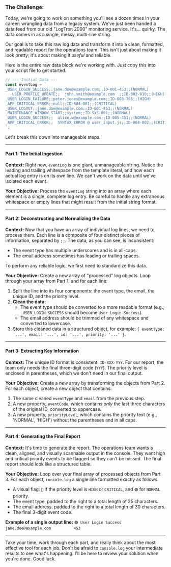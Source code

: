 ### The Challenge:
Today, we're going to work on something you'll see a dozen times in your career: wrangling data from a legacy system. We've just been handed a data feed from our old "LogTron 2000" monitoring service. It's... quirky. The data comes in as a single, messy, multi-line string.

Our goal is to take this raw log data and transform it into a clean, formatted, and readable report for the operations team. This isn't just about making it look pretty; it's about making it *useful* and reliable.

Here is the entire raw data block we're working with. Just copy this into your script file to get started.

```javascript
// --- Initial Data ---
const eventLog = `
_USER_LOGIN_SUCCESS;;jane.doe@example.com;;ID-001-453;;(NORMAL)
  _USER_PROFILE_UPDATE;;  john.smith@example.com  ;;ID-002-910;;(HIGH)
_USER_LOGIN_FAILURE;;peter.jones@example.com;;ID-003-765;;(HIGH)
_APP_CRITICAL_ERROR;;null;;ID-004-001;;(CRITICAL)
_USER_LOGOUT;;jane.doe@example.com;;ID-001-453;;(NORMAL)
_MAINTENANCE_WINDOW_START;;system;;ID-SYS-001;;(NORMAL)
_USER_LOGIN_SUCCESS;;  alice.w@example.com;;ID-005-451;;(NORMAL)
_APP_CRITICAL_ERROR;;  SYNTAX_ERROR @ user_input.js;;ID-004-002;;(CRITICAL)
`;
```

Let's break this down into manageable steps.

---

#### **Part 1: The Initial Ingestion**

**Context:**
Right now, `eventLog` is one giant, unmanageable string. Notice the leading and trailing whitespace from the template literal, and how each actual log entry is on its own line. We can't work on the data until we've isolated each event.

**Your Objective:**
Process the `eventLog` string into an array where each element is a single, complete log entry. Be careful to handle any extraneous whitespace or empty lines that might result from the initial string format.

---

#### **Part 2: Deconstructing and Normalizing the Data**

**Context:**
Now that you have an array of individual log lines, we need to process them. Each line is a composite of four distinct pieces of information, separated by `;;`. The data, as you can see, is inconsistent:
-   The event type has multiple underscores and is in all-caps.
-   The email address sometimes has leading or trailing spaces.

To perform any reliable logic, we first need to standardize this data.

**Your Objective:**
Create a new array of "processed" log objects. Loop through your array from Part 1, and for each line:
1.  Split the line into its four components: the event type, the email, the unique ID, and the priority level.
2.  **Clean the data:**
    -   The event type should be converted to a more readable format (e.g., `_USER_LOGIN_SUCCESS` should become `User Login Success`).
    -   The email address should be trimmed of any whitespace and converted to lowercase.
3.  Store this cleaned data in a structured object, for example: `{ eventType: '...', email: '...', id: '...', priority: '...' }`.

---

#### **Part 3: Extracting Key Information**

**Context:**
The unique ID format is consistent: `ID-XXX-YYY`. For our report, the team only needs the final three-digit code (`YYY`). The priority level is enclosed in parentheses, which we don't need in our final output.

**Your Objective:**
Create a *new* array by transforming the objects from Part 2. For each object, create a new object that contains:
1.  The same cleaned `eventType` and `email` from the previous step.
2.  A new property, `eventCode`, which contains *only* the last three characters of the original ID, converted to uppercase.
3.  A new property, `priorityLevel`, which contains the priority text (e.g., 'NORMAL', 'HIGH') without the parentheses and in all caps.

---

#### **Part 4: Generating the Final Report**

**Context:**
It's time to generate the report. The operations team wants a clean, aligned, and visually scannable output in the console. They want high and critical priority events to be flagged so they can't be missed. The final report should look like a structured table.

**Your Objective:**
Loop over your final array of processed objects from Part 3. For each object, `console.log` a single line formatted exactly as follows:
-   A visual flag: `🔴` if the priority level is `HIGH` or `CRITICAL`, and `🟢` for `NORMAL` priority.
-   The event type, padded to the right to a total length of 25 characters.
-   The email address, padded to the right to a total length of 30 characters.
-   The final 3-digit event code.

**Example of a single output line:**
`🟢 User Login Success         jane.doe@example.com          453`

---
Take your time, work through each part, and really think about the most effective tool for each job. Don't be afraid to `console.log` your intermediate results to see what's happening. I'll be here to review your solution when you're done. Good luck.